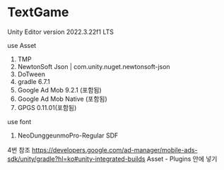 # TextGame

Unity Editor version 2022.3.22f1 LTS

use Asset
1. TMP
2. NewtonSoft Json | com.unity.nuget.newtonsoft-json
3. DoTween
4. gradle 6.7.1
5. Google Ad Mob 9.2.1 (포함됨)
6. Google Ad Mob Native (포함됨)
7. GPGS 0.11.01(포함됨)

use font
1. NeoDunggeunmoPro-Regular SDF


4번 참조
https://developers.google.com/ad-manager/mobile-ads-sdk/unity/gradle?hl=ko#unity-integrated-builds
Asset - Plugins 안에 넣기
